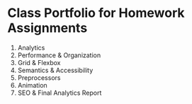 # Class Portfolio for Homework Assignments
1. Analytics
2. Performance & Organization
3. Grid & Flexbox
4. Semantics & Accessibility
5. Preprocessors
6. Animation
7. SEO & Final Analytics Report